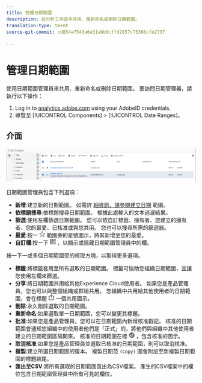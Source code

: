 ```yaml
---
title: 管理日期範圍
description: 在分析工作區中共用、重新命名或刪除日期範圍。
translation-type: tm+mt
source-git-commit: cd854a7543a6e31abb9cffd2657c75366cfe2737

---
```



# 管理日期範圍

使用日期範圍管理員來共用、重新命名或刪除日期範圍。 要訪問日期管理器，請執行以下操作：

1. Log in to [analytics.adobe.com](https://analytics.adobe.com) using your AdobeID credentials.
1. 導覽至 [!UICONTROL Components] > [!UICONTROL Date Ranges]。

## 介面

![UI](../assets/date-range-ui.png)

日期範圍管理員包含下列選項：

* **新增**:建立新的日期範圍。 如需詳 [細資訊，請參閱建立日期](create.md) 範圍。
* **依標題搜尋**:依標題搜尋日期範圍。 根據此處輸入的文本過濾結果。
* **篩選**:使用左欄篩選日期範圍。 您可以依自訂標籤、擁有者、您建立的擁有者、您的最愛、已核准或與您共用。 您也可以搜尋所需的篩選器。
* **最愛**:按一 ![下日期](../assets/star.png) 範圍旁的星號圖示，將其新增至您的最愛。
* **自訂欄**:按一下 ![欄圖示](../assets/columns.png) ，以顯示或隱藏日期範圍管理員中的欄。

按一下一或多個日期範圍旁的核取方塊，以取得更多選項。

* **標籤**:將標籤套用至所有選取的日期範圍。 標籤可協助您組織日期範圍，並讓您使用左欄來篩選。
* **分享**:將日期範圍共用給其他Experience Cloud使用者。 如果您是產品管理員，您也可以與整個組織或群組共用。 您組織中共用給其他使用者的日期範圍，會在標題 ![旁加](../assets/shared.png) 一個共用圖示。
* **刪除**:永久刪除選取的日期範圍。
* **重新命名**:如果選取單一日期範圍，您可以變更其標題。
* **批准**:如果您是產品管理員，您可以在日期範圍內新增核准戳記。 核准的日期範圍會通知您組織中的使用者他們是「正式」的，將他們與組織中其他使用者建立的日期範圍區隔開來。 核准的日期範圍在標 ![題旁](../assets/approved.png) ，包含核准的圖示。
* **取消核准**:如果您是產品管理員並選取已核准的日期範圍，則可以取消核准。
* **複製**:建立所選日期範圍的復本。 複製日期范 `(Copy)` 圍會附加至新複製日期範圍的標題結尾。
* **匯出至CSV**:將所有選取的日期範圍匯出為CSV檔案。 產生的CSV檔案中的欄位包含日期範圍管理員中所有可見的欄位。
